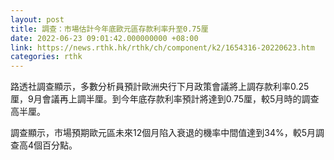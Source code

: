 ```yaml
---
layout: post
title: 調查：市場估計今年底歐元區存款利率升至0.75厘
date: 2022-06-23 09:01:42.000000000 +08:00
link: https://news.rthk.hk/rthk/ch/component/k2/1654316-20220623.htm
categories: rthk
---
```


路透社調查顯示，多數分析員預計歐洲央行下月政策會議將上調存款利率0.25厘，9月會議再上調半厘。到今年底存款利率預計將達到0.75厘，較5月時的調查高半厘。

調查顯示，市場預期歐元區未來12個月陷入衰退的機率中間值達到34%，較5月調查高4個百分點。
